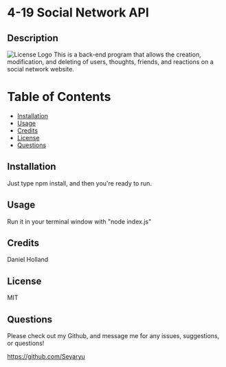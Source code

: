 
# 4-19 Social Network API

## Description
![License Logo](https://img.shields.io/badge/license-MIT-green)
This is a back-end program that allows the creation, modification, and deleting of users, thoughts, friends, and reactions on a social network website.

# Table of Contents

- [Installation](#installation)
- [Usage](#usage)
- [Credits](#credits)
- [License](#license)
- [Questions](#questions)

## Installation

Just type npm install, and then you're ready to run.

## Usage

Run it in your terminal window with "node index.js"

## Credits

Daniel Holland

## License

MIT

## Questions

Please check out my Github, and message me for any issues, suggestions, or questions!

https://github.com/Seyaryu
    